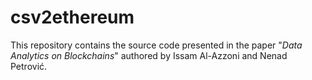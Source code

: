 # csv2ethereum
This repository contains the source code presented in the paper "*Data Analytics on Blockchains*" authored by Issam Al-Azzoni and
Nenad Petrović.
